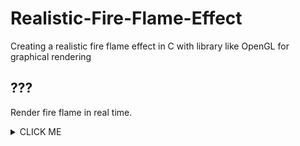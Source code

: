 # Realistic-Fire-Flame-Effect
Creating a realistic fire flame effect in C with library like OpenGL for graphical rendering

## ???
Render fire flame in real time.

<details>
<summary>CLICK ME</summary>
<p>not yet ready, being worked on</p>
</details>
